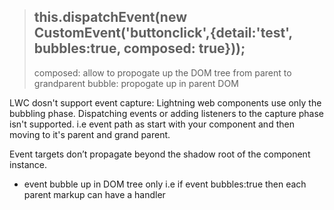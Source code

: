 > ## this.dispatchEvent(new CustomEvent('buttonclick',{detail:'test', bubbles:true, composed: true}));
> composed: allow to propogate up the DOM tree from parent to grandparent
> bubble: propogate up in parent DOM

LWC dosn't support event capture: Lightning web components use only the bubbling phase. Dispatching events or adding listeners to the capture phase isn't supported.
i.e event path as start with your component and then moving to it's parent and grand parent.


Event targets don’t propagate beyond the shadow root of the component instance.

- event bubble up in DOM tree only
i.e if event bubbles:true
then each parent markup can have a handler
